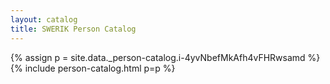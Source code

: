 ```yaml
---
layout: catalog
title: SWERIK Person Catalog
---
```

{% assign p = site.data._person-catalog.i-4yvNbefMkAfh4vFHRwsamd %}
{% include person-catalog.html p=p %}

